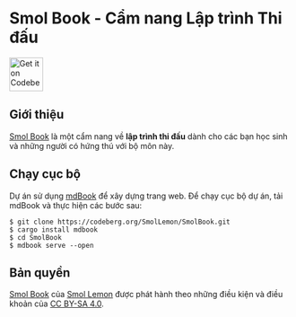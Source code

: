 # Smol Book - Cẩm nang Lập trình Thi đấu

<a href="https://codeberg.org/SmolLemon/SmolBook">
    <img alt="Get it on Codeberg" src="https://get-it-on.codeberg.org/get-it-on-blue-on-white.png" height="60">
</a>

## Giới thiệu

[Smol Book](https://smollemon.codeberg.page/SmolBook/) là một cẩm nang về **lập trình thi đấu** dành cho các bạn học sinh và những người có hứng thú với bộ môn này.

## Chạy cục bộ

Dự án sử dụng [mdBook](https://rust-lang.github.io/mdBook/) để xây dựng trang web. Để chạy cục bộ dự án, tải mdBook và thực hiện các bước sau:

```shell
$ git clone https://codeberg.org/SmolLemon/SmolBook.git
$ cargo install mdbook
$ cd SmolBook 
$ mdbook serve --open
```

## Bản quyền 

[Smol Book](https://codeberg.org/SmolLemon/SmolBook) của [Smol Lemon](https://codeberg.org/SmolLemon) được phát hành theo những điều kiện và điều khoản của [CC BY-SA 4.0](https://creativecommons.org/licenses/by-sa/4.0/).